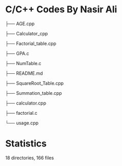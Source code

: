 <h1>C/C++ Codes By Nasir Ali</h1>

<p>├── AGE.cpp</p>
<p>├── Calculator_cpp</p>
<p>├── Factorial_table.cpp</p>
<p>├── GPA.c</p>
<p>├── NumTable.c</p>
<p>├── README.md</p>
<p>├── SquareRoot_Table.cpp</p>
<p>├── Summation_table.cpp</p>
<p>├── calculator.cpp</p>
<p>├── factorial.c</p>
<p>└── usage.cpp</p>

<h1>Statistics</h1>
<p>18 directories, 166 files</p>
